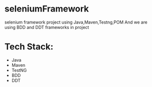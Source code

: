# seleniumFramework
selenium framework project using Java,Maven,Testng,POM
And we are using BDD and DDT frameworks in project

# Tech Stack:
- Java
- Maven
- TestNG
- BDD
- DDT


